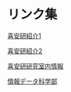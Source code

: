 # リンク集

[喜安研紹介1](https://scrapbox.io/kiyasu-sonoda-labo/)

[喜安研紹介2](https://sites.google.com/view/kiyasu-cis-nagasaki-u/)

[喜安研研究室内情報](https://sites.google.com/site/kiyasulabotips)

[情報データ科学部](https://www.idsci.nagasaki-u.ac.jp)